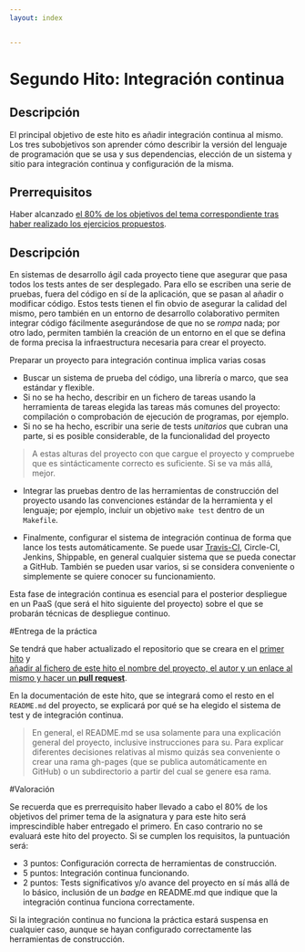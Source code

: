 ```yaml
---
layout: index


---
```

Segundo Hito: Integración continua
=====================================

Descripción
-----------------

El principal objetivo de este hito es añadir integración
continua al mismo. Los tres subobjetivos son aprender cómo describir
la versión del lenguaje de programación que se usa y sus dependencias,
elección de un sistema y sitio para integración continua y
configuración de la misma.

Prerrequisitos
--------------------

Haber alcanzado
[el 80% de los objetivos del tema correspondiente tras haber realizado los ejercicios propuestos](../temas/Desarrollo_basado_en_pruebas). 

Descripción
----------------

En sistemas de desarrollo ágil cada proyecto tiene que asegurar que
pasa todos los tests antes de ser desplegado. Para ello se escriben
una serie de pruebas, fuera del código en sí de la aplicación, que se pasan al añadir o modificar código. Estos
tests tienen el fin obvio de asegurar la calidad del mismo, pero
también en un entorno de desarrollo colaborativo permiten integrar
código fácilmente asegurándose de que no se *rompa* nada; por otro
lado, permiten también la creación de un entorno en el que se defina
de forma precisa la infraestructura necesaria para crear el proyecto.

Preparar un proyecto para integración continua implica varias cosas

- Buscar un sistema de prueba del código, una librería o marco, que sea estándar y
  flexible.
- Si no se ha hecho, describir en un fichero de tareas usando la
  herramienta de tareas elegida las tareas más comunes del proyecto:
  compilación o comprobación de ejecución de programas, por ejemplo.
- Si no se ha hecho, escribir una serie de tests *unitarios* que
  cubran una parte, si es posible considerable, de la funcionalidad
  del proyecto
>A estas alturas del proyecto con que cargue el proyecto y compruebe
>  que es sintácticamente correcto es suficiente. Si se va más allá,
>  mejor.
  
- Integrar las pruebas dentro de las herramientas de construcción del
  proyecto usando las convenciones estándar de la herramienta y el lenguaje; por
  ejemplo, incluir un objetivo `make test` dentro de un `Makefile`.
  
- Finalmente, configurar el sistema de integración continua de forma
  que lance los tests automáticamente. Se puede usar [Travis-CI](https://travis-ci.org/),
  Circle-CI, Jenkins, Shippable, en 
  general cualquier sistema que se pueda conectar a GitHub. También se
  pueden usar varios, si se considera conveniente o simplemente se
  quiere conocer su funcionamiento.

Esta fase de integración continua es esencial para el posterior
despliegue en un PaaS (que será el hito siguiente del proyecto) sobre el que se probarán técnicas de despliegue
continuo. 

#Entrega de la práctica


Se tendrá que haber actualizado el repositorio que se creara en el
[primer hito](1.Infraestructura) y  
[añadir al fichero de este hito el nombre del proyecto, el autor y un enlace al mismo y hacer un **pull request**](https://github.com/JJ/clases-CC-2015-16/practicas/2.md).

En la documentación de este hito, que se integrará como el resto en el `README.md`
del proyecto, se explicará por qué se ha elegido el sistema de test y
de integración continua.
> En general, el README.md se usa solamente para una explicación
> general del proyecto, inclusive instrucciones para su. Para explicar
>diferentes decisiones relativas al mismo quizás sea conveniente o
>crear una rama gh-pages (que se publica automáticamente en GitHub) o
>un subdirectorio a partir del cual se genere esa rama.

#Valoración


Se recuerda que es prerrequisito haber llevado a cabo el 80% de los
objetivos del primer tema de la asignatura y para este hito será
imprescindible haber entregado el primero. En caso contrario no se
evaluará este hito del proyecto. Si se cumplen los requisitos, la
puntuación será:

* 3 puntos: Configuración correcta de herramientas de construcción.
* 5 puntos: Integración continua funcionando. 
* 2 puntos: Tests significativos y/o avance del proyecto en sí más
  allá de lo básico, inclusión de un *badge* en README.md que indique
  que la integración continua funciona correctamente. 
  
Si la integración continua no funciona la práctica estará suspensa
  en cualquier caso, aunque se hayan configurado correctamente las
  herramientas de construcción. 
